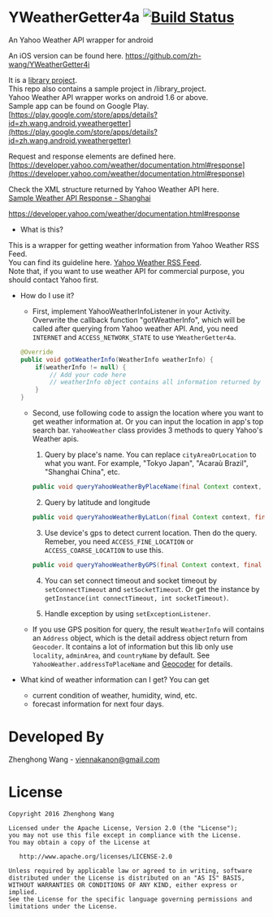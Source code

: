 YWeatherGetter4a [![Build Status](https://travis-ci.org/zh-wang/YWeatherGetter4a.svg?branch=master)](https://travis-ci.org/zh-wang/YWeatherGetter4a)
================

An Yahoo Weather API wrapper for android

An iOS version can be found here.
https://github.com/zh-wang/YWeatherGetter4i

It is a [library project](http://developer.android.com/tools/projects/projects-eclipse.html).  
This repo also contains a sample project in /library_project.  
Yahoo Weather API wrapper works on android 1.6 or above.  
Sample app can be found on Google Play.  
[https://play.google.com/store/apps/details?id=zh.wang.android.yweathergetter](https://play.google.com/store/apps/details?id=zh.wang.android.yweathergetter)

Request and response elements are defined here.  
[https://developer.yahoo.com/weather/documentation.html#response](https://developer.yahoo.com/weather/documentation.html#response)

Check the XML structure returned by Yahoo Weather API here.  
[Sample Weather API Response - Shanghai](https://query.yahooapis.com/v1/public/yql?q=select%20*%20from%20weather.forecast%20where%20woeid%20in%20(select%20woeid%20from%20geo.places(1)%20where%20text%3D%22Shanghai%22))

https://developer.yahoo.com/weather/documentation.html#response

+  What is this?

  This is a wrapper for getting weather information from Yahoo Weather RSS Feed.  
  You can find its guideline here.  [Yahoo Weather RSS Feed](https://developer.yahoo.com/weather/).  
  Note that, if you want to use weather API for commercial purpose, you should contact Yahoo first.  

+ How do I use it?

   * First, implement YahooWeatherInfoListener in your Activity. Overwrite the callback function "gotWeatherInfo", which will be called after querying from Yahoo weather API. And, you need `INTERNET` and `ACCESS_NETWORK_STATE` to use `YWeatherGetter4a`.

    ```java
    @Override
    public void gotWeatherInfo(WeatherInfo weatherInfo) {
        if(weatherInfo != null) {
            // Add your code here
            // weatherInfo object contains all information returned by Yahoo Weather apis
        }
    }
    ```

  * Second, use following code to assign the location where you want to get weather information at. Or you can input the location in app's top search bar.
    `YahooWeather` class provides 3 methods to query Yahoo's Weather apis.
      1. Query by place's name. You can replace `cityAreaOrLocation` to what you want. For example, "Tokyo Japan", "Acaraù Brazil", "Shanghai China", etc.  
      ```java
      public void queryYahooWeatherByPlaceName(final Context context, final String cityAreaOrLocation, final YahooWeatherInfoListener result) 
      ```

      2. Query by latitude and longitude
      ```java
      public void queryYahooWeatherByLatLon(final Context context, final String lat, final String lon, final YahooWeatherInfoListener result) 
      ```

      3. Use device's gps to detect current location. Then do the query. Remeber, you need ` ACCESS_FINE_LOCATION ` or ` ACCESS_COARSE_LOCATION ` to use this.  
      ```java
      public void queryYahooWeatherByGPS(final Context context, final YahooWeatherInfoListener result) 
      ```

      4. You can set connect timeout and socket timeout by `setConnectTimeout` and `setSocketTimeout`. Or get the instance by `getInstance(int connectTimeout, int socketTimeout)`.

      5. Handle exception by using `setExceptionListener`.

  * If you use GPS position for query, the result `WeatherInfo` will contains an `Address` object, which is the detail address object return from `Geocoder`. It contains a lot of information but this lib only use `locality`, `adminArea`, and `countryName` by default. See `YahooWeather.addressToPlaceName` and [Geocoder](http://developer.android.com/intl/ja/reference/android/location/Address.html) for details.

+ What kind of weather information can I get?
  You can get
  * current condition of weather, humidity, wind, etc.
  * forecast information for next four days.

Developed By
================
Zhenghong Wang - <viennakanon@gmail.com>

License
================
    Copyright 2016 Zhenghong Wang

    Licensed under the Apache License, Version 2.0 (the "License");
    you may not use this file except in compliance with the License.
    You may obtain a copy of the License at

       http://www.apache.org/licenses/LICENSE-2.0

    Unless required by applicable law or agreed to in writing, software
    distributed under the License is distributed on an "AS IS" BASIS,
    WITHOUT WARRANTIES OR CONDITIONS OF ANY KIND, either express or implied.
    See the License for the specific language governing permissions and
    limitations under the License.

